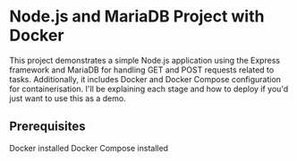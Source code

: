# Node.js and MariaDB Project with Docker
This project demonstrates a simple Node.js application using the Express framework and MariaDB for handling GET and POST requests related to tasks. 
Additionally, it includes Docker and Docker Compose configuration for containerisation. 
I'll be explaining each stage and how to deploy if you'd just want to use this as a demo. 

## Prerequisites
Docker installed
Docker Compose installed

